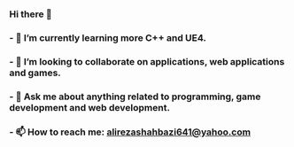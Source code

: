 ### Hi there 👋
### - 🌱 I’m currently learning more C++ and UE4.
### - 👯 I’m looking to collaborate on applications, web applications and games.
### - 💬 Ask me about anything related to programming, game development and web development.
### - 📫 How to reach me: alirezashahbazi641@yahoo.com

<!--
**ACBYTES/ACBYTES** is a ✨ _special_ ✨ repository because its `README.md` (this file) appears on your GitHub profile.

Here are some ideas to get you started:

- ###🔭 I’m currently working on ...
- ###🌱 I’m currently learning more C++ and UE4.
- ###👯 I’m looking to collaborate on softwares, web applications and games.
- ###💬 Ask me about anything related to programming.
- ###📫 How to reach me: alirezashahbazi641@yahoo.com
